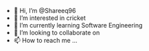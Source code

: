 - 👋 Hi, I’m @Shareeq96
- 👀 I’m interested in cricket 
- 🌱 I’m currently learning Software Engineering 
- 💞️ I’m looking to collaborate on 
- 📫 How to reach me ...

<!---
Shareeq96/Shareeq96 is a ✨ special ✨ repository because its `README.md` (this file) appears on your GitHub profile.
You can click the Preview link to take a look at your changes.
--->
